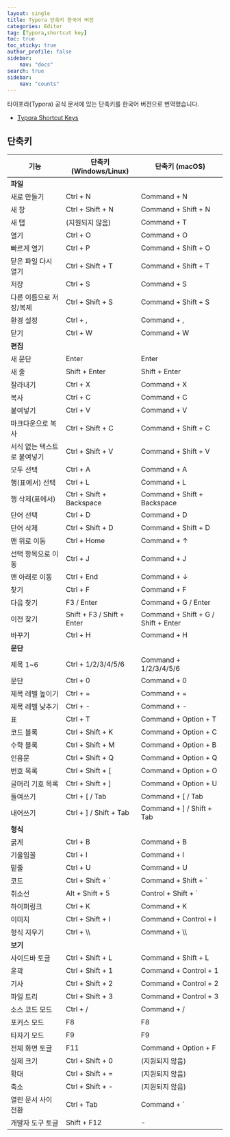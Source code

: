```yaml
---
layout: single
title: Typora 단축키 한국어 버전
categories: Editor
tag: [Typora,shortcut key]
toc: true
toc_sticky: true
author_profile: false
sidebar:
    nav: "docs"
search: true
sidebar:
    nav: "counts"
---
```



타이포라(Typora) 공식 문서에 있는 단축키를 한국어 버전으로 번역했습니다.

+ [Typora Shortcut Keys](https://support.typora.io/Shortcut-Keys/)

## 단축키

| 기능                        | 단축키 (Windows/Linux)                                | 단축키 (macOS)                      |
| --------------------------- | ----------------------------------------------------- | ----------------------------------- |
| **파일**                    |                                                       |                                     |
| 새로 만들기                 | Ctrl + N                                              | Command + N                         |
| 새 창                       | Ctrl + Shift + N                                      | Command + Shift + N                 |
| 새 탭                       | (지원되지 않음)                                       | Command + T                         |
| 열기                        | Ctrl + O                                              | Command + O                         |
| 빠르게 열기                 | Ctrl + P                                              | Command + Shift + O                 |
| 닫은 파일 다시 열기         | Ctrl + Shift + T                                      | Command + Shift + T                 |
| 저장                        | Ctrl + S                                              | Command + S                         |
| 다른 이름으로 저장/복제     | Ctrl + Shift + S                                      | Command + Shift + S                 |
| 환경 설정                   | Ctrl + ,                                              | Command + ,                         |
| 닫기                        | Ctrl + W                                              | Command + W                         |
| **편집**                    |                                                       |                                     |
| 새 문단                     | Enter                                                 | Enter                               |
| 새 줄                       | Shift + Enter                                         | Shift + Enter                       |
| 잘라내기                    | Ctrl + X                                              | Command + X                         |
| 복사                        | Ctrl + C                                              | Command + C                         |
| 붙여넣기                    | Ctrl + V                                              | Command + V                         |
| 마크다운으로 복사           | Ctrl + Shift + C                                      | Command + Shift + C                 |
| 서식 없는 텍스트로 붙여넣기 | Ctrl + Shift + V                                      | Command + Shift + V                 |
| 모두 선택                   | Ctrl + A                                              | Command + A                         |
| 행(표에서) 선택             | Ctrl + L                                              | Command + L                         |
| 행 삭제(표에서)             | Ctrl + Shift + Backspace                              | Command + Shift + Backspace         |
| 단어 선택                   | Ctrl + D                                              | Command + D                         |
| 단어 삭제                   | Ctrl + Shift + D                                      | Command + Shift + D                 |
| 맨 위로 이동                | Ctrl + Home                                           | Command + ↑                         |
| 선택 항목으로 이동          | Ctrl + J                                              | Command + J                         |
| 맨 아래로 이동              | Ctrl + End                                            | Command + ↓                         |
| 찾기                        | Ctrl + F                                              | Command + F                         |
| 다음 찾기                   | F3 / Enter                                            | Command + G / Enter                 |
| 이전 찾기                   | Shift + F3 / Shift + Enter                            | Command + Shift + G / Shift + Enter |
| 바꾸기                      | Ctrl + H                                              | Command + H                         |
| **문단**                    |                                                       |                                     |
| 제목 1~6                    | Ctrl + 1/2/3/4/5/6                                    | Command + 1/2/3/4/5/6               |
| 문단                        | Ctrl + 0                                              | Command + 0                         |
| 제목 레벨 높이기            | Ctrl + =                                              | Command + =                         |
| 제목 레벨 낮추기            | Ctrl + -                                              | Command + -                         |
| 표                          | Ctrl + T                                              | Command + Option + T                |
| 코드 블록                   | Ctrl + Shift + K                                      | Command + Option + C                |
| 수학 블록                   | Ctrl + Shift + M                                      | Command + Option + B                |
| 인용문                      | Ctrl + Shift + Q                                      | Command + Option + Q                |
| 번호 목록                   | Ctrl + Shift + [                                      | Command + Option + O                |
| 글머리 기호 목록            | Ctrl + Shift + ]                                      | Command + Option + U                |
| 들여쓰기                    | Ctrl + [ / Tab                                        | Command + [ / Tab                   |
| 내어쓰기                    | Ctrl + ] / Shift + Tab                                | Command + ] / Shift + Tab           |
| **형식**                    |                                                       |                                     |
| 굵게                        | Ctrl + B                                              | Command + B                         |
| 기울임꼴                    | Ctrl + I                                              | Command + I                         |
| 밑줄                        | Ctrl + U                                              | Command + U                         |
| 코드                        | Ctrl + Shift + `                | Command + Shift + ` |                                     |
| 취소선                      | Alt + Shift + 5                                       | Control + Shift + `                 |
| 하이퍼링크                  | Ctrl + K                                              | Command + K                         |
| 이미지                      | Ctrl + Shift + I                                      | Command + Control + I               |
| 형식 지우기                 | Ctrl + \\\\                                           | Command + \\\\                      |
| **보기**                    |                                                       |                                     |
| 사이드바 토글               | Ctrl + Shift + L                                      | Command + Shift + L                 |
| 윤곽                        | Ctrl + Shift + 1                                      | Command + Control + 1               |
| 기사                        | Ctrl + Shift + 2                                      | Command + Control + 2               |
| 파일 트리                   | Ctrl + Shift + 3                                      | Command + Control + 3               |
| 소스 코드 모드              | Ctrl + /                                              | Command + /                         |
| 포커스 모드                 | F8                                                    | F8                                  |
| 타자기 모드                 | F9                                                    | F9                                  |
| 전체 화면 토글              | F11                                                   | Command + Option + F                |
| 실제 크기                   | Ctrl + Shift + 0                                      | (지원되지 않음)                     |
| 확대                        | Ctrl + Shift + =                                      | (지원되지 않음)                     |
| 축소                        | Ctrl + Shift + -                                      | (지원되지 않음)                     |
| 열린 문서 사이 전환         | Ctrl + Tab                                            | Command + `                         |
| 개발자 도구 토글            | Shift + F12                                           | -                                   |